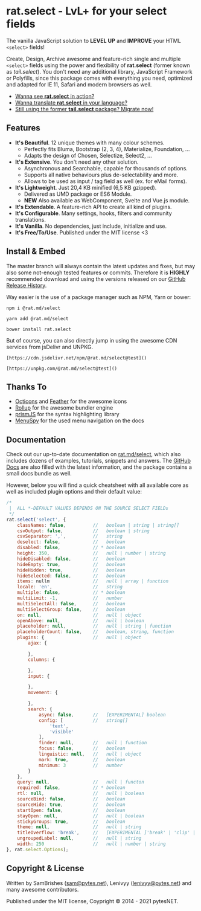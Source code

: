 rat.select - LvL+ for your select fields
========================================

The vanilla JavaScript solution to **LEVEL UP** and **IMPROVE** your HTML `<select>` fields!

Create, Design, Archive awesome and feature-rich single and multiple `<select>` fields using 
the power and flexibility of **rat.select** (former known as *tail.select*). You don't need any 
additional library, JavaScript Framework or Polyfills, since this package comes with everything 
you need, optimized and adapted for IE 11, Safari and modern browsers as well.

- [Wanna see **rat.select** in action?]()
- [Wanna translate **rat.select** in your language?]()
- [Still using the former **tail.select** package? Migrate now!]()


Features
--------

- **It's Beautiful**. 12 unique themes with many colour schemes.
    - Perfectly fits Bluma, Bootstrap (2, 3, 4), Materialize, Foundation, ...
    - Adapts the design of Chosen, Selectize, Select2, ...
- **It's Extensive**. You don't need any other solution.
    - Asynchronous and Searchable, capable for thousands of options.
    - Supports all native behaviours plus de-selectability and more.
    - Allows to be used as input / tag field as well (ex. for eMail forms).
- **It's Lightweight**. Just 20,4 KB minified (6,5 KB gzipped).
    - Delivered as UMD package or ES6 Module.
    - **NEW** Also available as WebComponent, Svelte and Vue.js module.
- **It's Extendable**. A feature-rich API to create all kind of plugins.
- **It's Configurable**. Many settings, hooks, filters and community translations.
- **It's Vanilla**. No dependencies, just include, initialize and use.
- **It's Free/To/Use**. Published under the MIT license <3


Install & Embed
---------------

The master branch will always contain the latest updates and fixes, but may also some not-enough 
tested features or commits. Therefore it is **HIGHLY** recommended download and using the versions
released on our [GitHub Release History]().

Way easier is the use of a package manager such as NPM, Yarn or bower:

```
npm i @rat.md/select
```

```
yarn add @rat.md/select
```

```
bower install rat.select
```

But of course, you can also directly jump in using the awesome CDN services from jsDelivr and UNPKG.

```
[https://cdn.jsdelivr.net/npm/@rat.md/select@test]()
```

```
[https://unpkg.com/@rat.md/select@test]()
```


Thanks To
---------

- [Octicons]() and [Feather]() for the awesome icons
- [Rollup]() for the awesome bundler engine
- [prismJS]() for the syntax highlighting library
- [MenuSpy]() for the used menu navigation on the docs


Documentation
-------------

Check out our up-to-date documentation on [rat.md/select](https://rat.md/select/docs), which also 
includes dozens of examples, tutorials, snippets and answers. The [GitHub Docs]() are also filled 
with the latest information, and the package contains a small docs bundle as well.

However, below you will find a quick cheatsheet with all available core as well as included plugin 
options and their default value:

```javascript
/*
 |  ALL *-DEFAULT VALUES DEPENDS ON THE SOURCE SELECT FIELDs
 */
rat.select('select', {
    classNames: false,          //   boolean | string | string[]
    csvOutput: false,           //   boolean | string
    csvSeparator: ',',          //   string
    deselect: false,            //   boolean
    disabled: false,            // * boolean
    height: 350,                //   null | number | string
    hideDisabled: false,        //   boolean
    hideEmpty: true,            //   boolean
    hideHidden: true,           //   boolean
    hideSelected: false,        //   boolean
    items: nullm                //   null | array | function
    locale: 'en',               //   string
    multiple: false,            // * boolean
    multiLimit: -1,             //   number
    multiSelectAll: false,      //   boolean
    multiSelectGroup: false,    //   boolean
    on: null,                   //   null | object
    openAbove: null,            //   null | boolean
    placeholder: null,          //   null | string | function
    placeholderCount: false,    //   boolean, string, function
    plugins: {                  //   null | object
        ajax: {

        },
        columns: {

        },
        input: {

        },
        movement: {

        },
        search: {
            async: false,       //   [EXPERIMENTAL] boolean
            config: [           //   string[]
                'text', 
                'visible'
            ],
            finder: null,       //   null | function
            focus: false,       //   boolean
            linguistic: null,   //   null | object
            mark: true,         //   boolean
            minimum: 3          //   number
        }
    },
    query: null,                //   null | functon
    required: false,            // * boolean
    rtl: null,                  //   null | boolean
    sourceBind: false,          //   boolean
    sourceHide: true,           //   boolean
    startOpen: false,           //   boolean
    stayOpen: null,             //   null | boolean
    stickyGroups: true,         //   boolean
    theme: null,                //   null | string
    titleOverflow: 'break',     //   [EXPERIMENTAL ]'break' | 'clip' | 'scroll'
    ungroupedLabel: null,       //   null | string
    width: 250                  //   null | number | string
}, rat.select.Options);
```

Copyright & License
-------------------

Written by SamBrishes (sam@pytes.net), Lenivyy (lenivyy@pytes.net) and many awesome contributors.

Published under the MIT license, Coypright &copy; 2014 - 2021 pytesNET.
